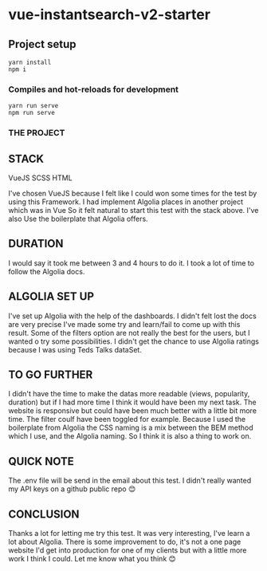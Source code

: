# vue-instantsearch-v2-starter

## Project setup

```
yarn install
npm i
```

### Compiles and hot-reloads for development

```
yarn run serve
npm run serve
```

### THE PROJECT

## STACK

VueJS
SCSS
HTML

I've chosen VueJS because I felt like I could won some times for the test by using this Framework.
I had implement Algolia places in another project which was in Vue So it felt natural to start this test with the stack above.
I've also Use the boilerplate that Algolia offers.

## DURATION

I would say it took me between 3 and 4 hours to do it. I took a lot of time to follow the Algolia docs.

## ALGOLIA SET UP

I've set up Algolia with the help of the dashboards. I didn't felt lost the docs are very precise
I've made some try and learn/fail to come up with this result.
Some of the filters option are not really the best for the users, but I wanted o try some possibilities. I didn't get the chance to use Algolia ratings because I was using Teds Talks dataSet.

## TO GO FURTHER

I didn't have the time to make the datas more readable (views, popularity, duration) but if I had more time I think it would have been my next task.
The website is responsive but could have been much better with a little bit more time. The filter coulf have been toggled for example.
Because I used the boilerplate from Algolia the CSS naming is a mix between the BEM method which I use, and the Algolia naming. So I think it is also a thing to work on.

## QUICK NOTE

The .env file will be send in the email about this test. I didn't really wanted my API keys on a github public repo 😊

## CONCLUSION

Thanks a lot for letting me try this test. It was very interesting, I've learn a lot about Algolia. There is some improvement to do, it's not a one page website I'd get into production for one of my clients but with a little more work I think I could.
Let me know what you think 😊
